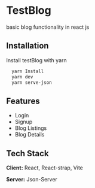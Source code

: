 # TestBlog

basic blog functionality in react js

## Installation

Install testBlog with yarn

```bash
  yarn Install
  yarn dev
  yarn serve-json
```

## Features

- Login
- Signup
- Blog Listings
- Blog Details

## Tech Stack

**Client:** React, React-strap, Vite

**Server:** Json-Server
